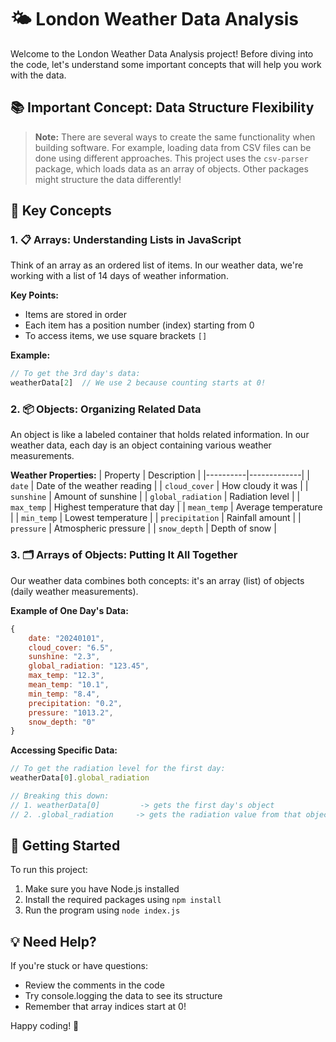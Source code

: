 # 🌤️ London Weather Data Analysis

Welcome to the London Weather Data Analysis project! Before diving into the code, let's understand some important concepts that will help you work with the data.

## 📚 Important Concept: Data Structure Flexibility

> **Note:** There are several ways to create the same functionality when building software. For example, loading data from CSV files can be done using different approaches. This project uses the `csv-parser` package, which loads data as an array of objects. Other packages might structure the data differently!

## 🔑 Key Concepts

### 1. 📋 Arrays: Understanding Lists in JavaScript

Think of an array as an ordered list of items. In our weather data, we're working with a list of 14 days of weather information.

**Key Points:**
* Items are stored in order
* Each item has a position number (index) starting from 0
* To access items, we use square brackets `[]`

**Example:**
```javascript
// To get the 3rd day's data:
weatherData[2]  // We use 2 because counting starts at 0!
```

### 2. 📦 Objects: Organizing Related Data

An object is like a labeled container that holds related information. In our weather data, each day is an object containing various weather measurements.

**Weather Properties:**
| Property | Description |
|----------|-------------|
| `date` | Date of the weather reading |
| `cloud_cover` | How cloudy it was |
| `sunshine` | Amount of sunshine |
| `global_radiation` | Radiation level |
| `max_temp` | Highest temperature that day |
| `mean_temp` | Average temperature |
| `min_temp` | Lowest temperature |
| `precipitation` | Rainfall amount |
| `pressure` | Atmospheric pressure |
| `snow_depth` | Depth of snow |

### 3. 🗂️ Arrays of Objects: Putting It All Together

Our weather data combines both concepts: it's an array (list) of objects (daily weather measurements).

**Example of One Day's Data:**
```javascript
{
    date: "20240101",
    cloud_cover: "6.5",
    sunshine: "2.3",
    global_radiation: "123.45",
    max_temp: "12.3",
    mean_temp: "10.1",
    min_temp: "8.4",
    precipitation: "0.2",
    pressure: "1013.2",
    snow_depth: "0"
}
```

**Accessing Specific Data:**
```javascript
// To get the radiation level for the first day:
weatherData[0].global_radiation

// Breaking this down:
// 1. weatherData[0]         -> gets the first day's object
// 2. .global_radiation     -> gets the radiation value from that object
```

## 🚀 Getting Started

To run this project:
1. Make sure you have Node.js installed
2. Install the required packages using `npm install`
3. Run the program using `node index.js`

## 💡 Need Help?

If you're stuck or have questions:
- Review the comments in the code
- Try console.logging the data to see its structure
- Remember that array indices start at 0!

Happy coding! 🎉